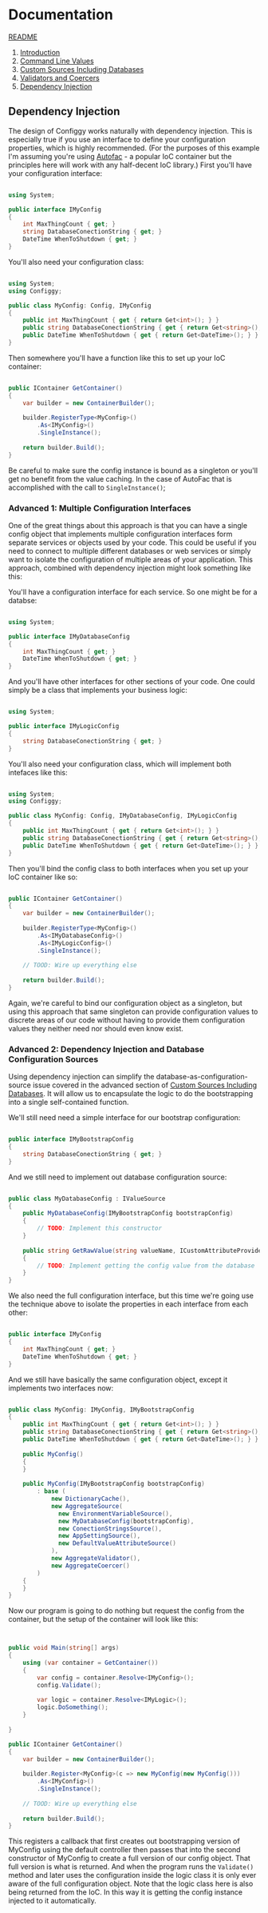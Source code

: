 # Documentation

[README](../README.md)

1. [Introduction](Introduction.md)
2. [Command Line Values](CommandLine.md)
3. [Custom Sources Including Databases](CustomSources.md)
4. [Validators and Coercers](ValidatorsAndCoercers.md)
5. [Dependency Injection](DependencyInjection.md)

## Dependency Injection

The design of Configgy works naturally with dependency injection. This is especially true if you use an interface to define your configuration properties, which is highly recommended. (For the purposes of this example I'm assuming you're using [Autofac](http://docs.autofac.org/en/stable/getting-started/index.html) - a popular IoC container but the principles here will work with any half-decent IoC library.) First you'll have your configuration interface:

```csharp

using System;

public interface IMyConfig
{   
    int MaxThingCount { get; }        
    string DatabaseConectionString { get; }        
    DateTime WhenToShutdown { get; }
}


```

You'll also need your configuration class:

```csharp

using System;
using Configgy;

public class MyConfig: Config, IMyConfig
{   
    public int MaxThingCount { get { return Get<int>(); } }        
    public string DatabaseConectionString { get { return Get<string>(); } }        
    public DateTime WhenToShutdown { get { return Get<DateTime>(); } }
}

```

Then somewhere you'll have a function like this to set up your IoC container:

```csharp

public IContainer GetContainer()
{
    var builder = new ContainerBuilder();
    
    builder.RegisterType<MyConfig>()
        .As<IMyConfig>()
        .SingleInstance();
       
    return builder.Build();
}

```

Be careful to make sure the config instance is bound as a singleton or you'll get no benefit from the value caching. In the case of AutoFac that is accomplished with the call to `SingleInstance()`;


### Advanced 1: Multiple Configuration Interfaces

One of the great things about this approach is that you can have a single config object that implements multiple configuration interfaces form separate services or objects used by your code. This could be useful if you need to connect to multiple different databases or web services or simply want to isolate the configuration of multiple areas of your application. This approach, combined with dependency injection might look something like this:

You'll have a configuration interface for each service. So one might be for a databse:

```csharp

using System;

public interface IMyDatabaseConfig
{
    int MaxThingCount { get; }
    DateTime WhenToShutdown { get; }
}


```

And you'll have other interfaces for other sections of your code. One could simply be a class that implements your business logic:

```csharp

using System;

public interface IMyLogicConfig
{   
    string DatabaseConectionString { get; } 
}


```

You'll also need your configuration class, which will implement both intefaces like this:

```csharp

using System;
using Configgy;

public class MyConfig: Config, IMyDatabaseConfig, IMyLogicConfig
{   
    public int MaxThingCount { get { return Get<int>(); } }        
    public string DatabaseConectionString { get { return Get<string>(); } }        
    public DateTime WhenToShutdown { get { return Get<DateTime>(); } }
}

```

Then you'll bind the config class to both interfaces when you set up your IoC container like so:

```csharp

public IContainer GetContainer()
{
    var builder = new ContainerBuilder();
    
    builder.RegisterType<MyConfig>()
        .As<IMyDatabaseConfig>()
        .As<IMyLogicConfig>()
        .SingleInstance();
        
    // TOOD: Wire up everything else
       
    return builder.Build();
}

```

Again, we're careful to bind our configuration object as a singleton, but using this approach that same singleton can provide configuration values to discrete areas of our code without having to provide them configuration values they neither need nor should even know exist.

### Advanced 2: Dependency Injection and Database Configuration Sources

Using dependency injection can simplify the database-as-configuration-source issue covered in the advanced section of [Custom Sources Including Databases](CustomSources.md). It will allow us to encapsulate the logic to do the bootstrapping into a single self-contained function.

We'll still need need a simple interface for our bootstrap configuration:

```csharp

public interface IMyBootstrapConfig
{
    string DatabaseConectionString { get; }
}


```

And we still need to implement out database configuration source:

```csharp

public class MyDatabaseConfig : IValueSource
{
    public MyDatabaseConfig(IMyBootstrapConfig bootstrapConfig)
    {
        // TODO: Implement this constructor
    }
    
    public string GetRawValue(string valueName, ICustomAttributeProvider property)
    {
        // TODO: Implement getting the config value from the database
    }
}


```

We also need the full configuration interface, but this time we're going use the technique above to isolate the properties in each interface from each other:

```csharp

public interface IMyConfig
{
    int MaxThingCount { get; }
    DateTime WhenToShutdown { get; }
}


```

And we still have basically the same configuration object, except it implements two interfaces now:

```csharp

public class MyConfig: IMyConfig, IMyBootstrapConfig
{
    public int MaxThingCount { get { return Get<int>(); } }        
    public string DatabaseConectionString { get { return Get<string>(); } }        
    public DateTime WhenToShutdown { get { return Get<DateTime>(); } }
    
    public MyConfig()
    {
    }
    
    public MyConfig(IMyBootstrapConfig bootstrapConfig)
        : base (
            new DictionaryCache(),
            new AggregateSource(
              new EnvironmentVariableSource(),
              new MyDatabaseConfig(bootstrapConfig),
              new ConectionStringsSource(),
              new AppSettingSource(),
              new DefaultValueAttributeSource()
            ),
            new AggregateValidator(),
            new AggregateCoercer()
        )
    {
    }
}

```

Now our program is going to do nothing but request the config from the container, but the setup of the container will look like this:

```csharp


public void Main(string[] args)
{
    using (var container = GetContainer())
    {
        var config = container.Resolve<IMyConfig>();
        config.Validate();
    
        var logic = container.Resolve<IMyLogic>();
        logic.DoSomething();
    }
    
}

public IContainer GetContainer()
{
    var builder = new ContainerBuilder();
        
    builder.Register<MyConfig>(c => new MyConfig(new MyConfig()))
        .As<IMyConfig>()
        .SingleInstance();
        
    // TOOD: Wire up everything else
       
    return builder.Build();
}

```

This registers a callback that first creates out bootstrapping version of MyConfig using the default controller then passes that into the second constructor of MyConfig to create a full version of our config object. That full version is what is returned. And when the program runs the `Validate()` method and later uses the configuration inside the logic class it is only ever aware of the full configuration object. Note that the logic class here is also being returned from the IoC. In this way it is getting the config instance injected to it automatically.
